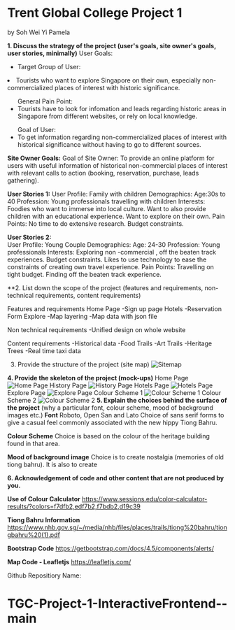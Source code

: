 
# Trent Global College Project 1 
by Soh Wei Yi Pamela 

**1. Discuss the strategy of the project (user's goals, site owner's goals, user stories, minimally)**
User Goals:
* Target Group of User:
<li>Tourists who want to explore Singapore on their own, especially non-commercialized places of interest with historic significance.</li>
</ul>
<ul>General Pain Point: 
<li>Tourists have to look for infomation and leads regarding historic areas in Singapore from different websites, or rely on local knowledge.</li>
</ul>
<ul>Goal of User: 
<li>To get information regarding non-commercialized places of interest with historical significance without having to go to different sources. </li>
</ul>

**Site Owner Goals:**
Goal of Site Owner: To provide an online platform for users with useful information of historical non-commercial places of interest 
with relevant calls to action (booking, reservation, purchase, leads gathering).

**User Stories 1:**
User Profile: 
Family with children 
Demographics: 
Age:30s to 40
Profession: Young professionals travelling with children
Interests: 
Foodies who want to immerse into local culture. Want to also provide children with an educational experience. 
Want to explore on their own. 
Pain Points: 
No time to do extensive research. Budget constraints. 

**User Stories 2:**  
User Profile:
Young Couple 
Demographics:
Age: 24-30 
Profession:
Young professionals
Interests: 
Exploring non -commercial , off the beaten track experiences. Budget constraints. 
Likes to use technology to ease the constraints of creating own travel experience. 
Pain Points: 
Travelling on tight budget. Finding  off the beaten track experience. 


**2. List down the scope of the project 
(features and requirements, non-technical requirements, content requirements) 

Features and requirements 
Home Page 
-Sign up page 
Hotels 
-Reservation Form 
Explore
-Map layering
-Map data with json file 

Non technical requirements 
-Unified design on whole website 

Content requirements 
-Historical data
-Food Trails 
-Art Trails 
-Heritage Trees
-Real time taxi data

3. Provide the structure of the project (site map) 
![Sitemap](/mockupimages/sitemap.jpg)

**4. Provide the skeleton of the project (mock-ups)** 
Home Page
![Home Page](/mockupimages/1Home.jpg)
History Page
![History Page](/mockupimages/2History.jpg)
Hotels Page
![Hotels Page](/mockupimages/3Hotels.jpg)
Explore Page 
![Explore Page](/mockupimages/4Explore.jpg)
Colour Scheme 1
![Colour Scheme 1](/mockupimages/5Colour1.jpg)
Colour Scheme 2 
![Colour Scheme 2](/mockupimages/6Colour2.jpg)
**5. Explain the choices behind the surface of the project**
(why a particular font, colour scheme, mood of background images etc.) 
**Font** 
Roboto, Open San and Lato
Choice of sans serif forms to give a casual feel commonly associated
with the new hippy Tiong Bahru.

**Colour Scheme** 
Choice is based on the colour of the heritage building found in that area. 

**Mood of background image**
Choice is to create nostalgia (memories of old tiong bahru).
It is also to create 

**6. Acknowledgement of code and other content that are not produced by you.** 

**Use of Colour Calculator**
https://www.sessions.edu/color-calculator-results/?colors=f7dfb2,edf7b2,f7bdb2,d19c39

**Tiong Bahru Information**
https://www.nhb.gov.sg/~/media/nhb/files/places/trails/tiong%20bahru/tiongbahru%20(1).pdf

**Bootstrap Code**
https://getbootstrap.com/docs/4.5/components/alerts/

**Map Code - Leafletjs**
https://leafletjs.com/





Github Repositiory Name: 
# TGC-Project-1-InteractiveFrontend--main
